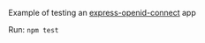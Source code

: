 Example of testing an [express-openid-connect](https://github.com/auth0/express-openid-connect) app


Run: ```npm test```
